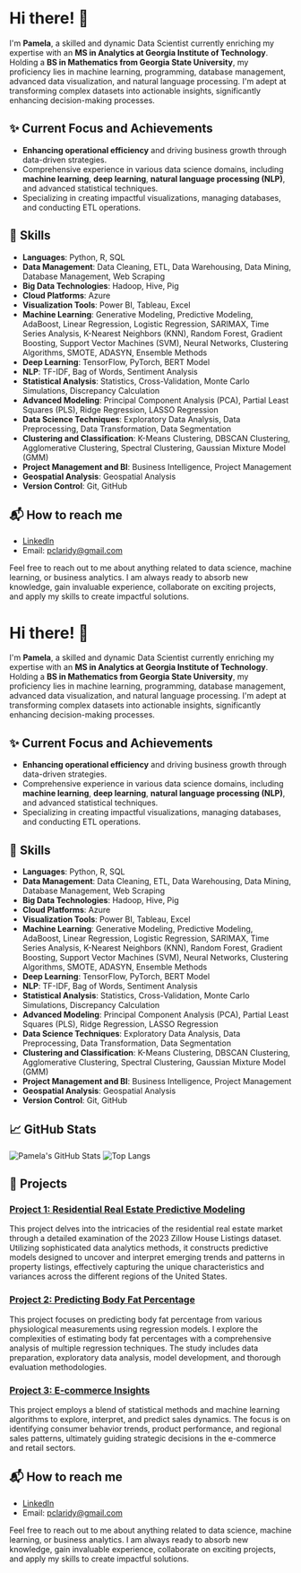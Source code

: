 # Hi there! 👋

I'm **Pamela**, a skilled and dynamic Data Scientist currently enriching my expertise with an **MS in Analytics at Georgia Institute of Technology**. Holding a **BS in Mathematics from Georgia State University**, my proficiency lies in machine learning, programming, database management, advanced data visualization, and natural language processing. I'm adept at transforming complex datasets into actionable insights, significantly enhancing decision-making processes.

## ✨ Current Focus and Achievements

- **Enhancing operational efficiency** and driving business growth through data-driven strategies.
- Comprehensive experience in various data science domains, including **machine learning**, **deep learning**, **natural language processing (NLP)**, and advanced statistical techniques.
- Specializing in creating impactful visualizations, managing databases, and conducting ETL operations.

## 🔧 Skills

- **Languages**: Python, R, SQL
- **Data Management**: Data Cleaning, ETL, Data Warehousing, Data Mining, Database Management, Web Scraping
- **Big Data Technologies**: Hadoop, Hive, Pig
- **Cloud Platforms**: Azure
- **Visualization Tools**: Power BI, Tableau, Excel
- **Machine Learning**: Generative Modeling, Predictive Modeling, AdaBoost, Linear Regression, Logistic Regression, SARIMAX, Time Series Analysis, K-Nearest Neighbors (KNN), Random Forest, Gradient Boosting, Support Vector Machines (SVM), Neural Networks, Clustering Algorithms, SMOTE, ADASYN, Ensemble Methods
- **Deep Learning**: TensorFlow, PyTorch, BERT Model
- **NLP**: TF-IDF, Bag of Words, Sentiment Analysis
- **Statistical Analysis**: Statistics, Cross-Validation, Monte Carlo Simulations, Discrepancy Calculation
- **Advanced Modeling**: Principal Component Analysis (PCA), Partial Least Squares (PLS), Ridge Regression, LASSO Regression
- **Data Science Techniques**: Exploratory Data Analysis, Data Preprocessing, Data Transformation, Data Segmentation
- **Clustering and Classification**: K-Means Clustering, DBSCAN Clustering, Agglomerative Clustering, Spectral Clustering, Gaussian Mixture Model (GMM)
- **Project Management and BI**: Business Intelligence, Project Management
- **Geospatial Analysis**: Geospatial Analysis
- **Version Control**: Git, GitHub

## 📬 How to reach me
- [LinkedIn](https://www.linkedin.com/in/pamelaclaridy/)
- Email: [pclaridy@gmail.com](mailto:pclaridy@gmail.com)

Feel free to reach out to me about anything related to data science, machine learning, or business analytics. I am always ready to absorb new knowledge, gain invaluable experience, collaborate on exciting projects, and apply my skills to create impactful solutions.






# Hi there! 👋

I'm **Pamela**, a skilled and dynamic Data Scientist currently enriching my expertise with an **MS in Analytics at Georgia Institute of Technology**. Holding a **BS in Mathematics from Georgia State University**, my proficiency lies in machine learning, programming, database management, advanced data visualization, and natural language processing. I'm adept at transforming complex datasets into actionable insights, significantly enhancing decision-making processes.

## ✨ Current Focus and Achievements

- **Enhancing operational efficiency** and driving business growth through data-driven strategies.
- Comprehensive experience in various data science domains, including **machine learning**, **deep learning**, **natural language processing (NLP)**, and advanced statistical techniques.
- Specializing in creating impactful visualizations, managing databases, and conducting ETL operations.

## 🔧 Skills

- **Languages**: Python, R, SQL
- **Data Management**: Data Cleaning, ETL, Data Warehousing, Data Mining, Database Management, Web Scraping
- **Big Data Technologies**: Hadoop, Hive, Pig
- **Cloud Platforms**: Azure
- **Visualization Tools**: Power BI, Tableau, Excel
- **Machine Learning**: Generative Modeling, Predictive Modeling, AdaBoost, Linear Regression, Logistic Regression, SARIMAX, Time Series Analysis, K-Nearest Neighbors (KNN), Random Forest, Gradient Boosting, Support Vector Machines (SVM), Neural Networks, Clustering Algorithms, SMOTE, ADASYN, Ensemble Methods
- **Deep Learning**: TensorFlow, PyTorch, BERT Model
- **NLP**: TF-IDF, Bag of Words, Sentiment Analysis
- **Statistical Analysis**: Statistics, Cross-Validation, Monte Carlo Simulations, Discrepancy Calculation
- **Advanced Modeling**: Principal Component Analysis (PCA), Partial Least Squares (PLS), Ridge Regression, LASSO Regression
- **Data Science Techniques**: Exploratory Data Analysis, Data Preprocessing, Data Transformation, Data Segmentation
- **Clustering and Classification**: K-Means Clustering, DBSCAN Clustering, Agglomerative Clustering, Spectral Clustering, Gaussian Mixture Model (GMM)
- **Project Management and BI**: Business Intelligence, Project Management
- **Geospatial Analysis**: Geospatial Analysis
- **Version Control**: Git, GitHub

## 📈 GitHub Stats

![Pamela's GitHub Stats](https://github-readme-stats.vercel.app/api?username=pclaridy&show_icons=true&theme=radical)
![Top Langs](https://github-readme-stats.vercel.app/api/top-langs/?username=pclaridy&layout=compact&theme=radical)

## 📂 Projects

### [Project 1: Residential Real Estate Predictive Modeling](https://github.com/pclaridy/USRealEstateTrends)
This project delves into the intricacies of the residential real estate market through a detailed examination of the 2023 Zillow House Listings dataset. Utilizing sophisticated data analytics methods, it constructs predictive models designed to uncover and interpret emerging trends and patterns in property listings, effectively capturing the unique characteristics and variances across the different regions of the United States.

### [Project 2: Predicting Body Fat Percentage](https://github.com/pclaridy/body-fat-predictive-analytics)
This project focuses on predicting body fat percentage from various physiological measurements using regression models. I explore the complexities of estimating body fat percentages with a comprehensive analysis of multiple regression techniques. The study includes data preparation, exploratory data analysis, model development, and thorough evaluation methodologies.

### [Project 3: E-commerce Insights](https://github.com/pclaridy/adidas-us-sales-predictive-analytics)
This project employs a blend of statistical methods and machine learning algorithms to explore, interpret, and predict sales dynamics. The focus is on identifying consumer behavior trends, product performance, and regional sales patterns, ultimately guiding strategic decisions in the e-commerce and retail sectors.

## 📬 How to reach me

- [LinkedIn](https://www.linkedin.com/in/pamelaclaridy/)
- Email: [pclaridy@gmail.com](mailto:pclaridy@gmail.com)

Feel free to reach out to me about anything related to data science, machine learning, or business analytics. I am always ready to absorb new knowledge, gain invaluable experience, collaborate on exciting projects, and apply my skills to create impactful solutions.

